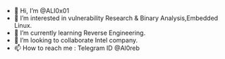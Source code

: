 - 👋 Hi, I’m @ALI0x01
- 👀 I’m interested in vulnerability Research & Binary Analysis,Embedded Linux.
- 🌱 I’m currently learning Reverse Engineering.
- 💞️ I’m looking to collaborate Intel company.
- 📫 How to reach me : Telegram ID @Al0reb

<!---
ALI0x01/ALI0x01 is a ✨ special ✨ repository because its `README.md` (this file) appears on your GitHub profile.
You can click the Preview link to take a look at your changes.
--->
